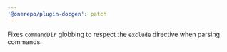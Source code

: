 ```yaml
---
'@onerepo/plugin-docgen': patch
---
```


Fixes `commandDir` globbing to respect the `exclude` directive when parsing commands.
